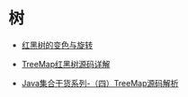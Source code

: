 



# 树

- [红黑树的变色与旋转]([http://lvshen9.coding.me/2017/11/07/%E7%BA%A2%E9%BB%91%E6%A0%91%E7%9A%84%E5%8F%98%E8%89%B2%E4%B8%8E%E6%97%8B%E8%BD%AC/](http://lvshen9.coding.me/2017/11/07/红黑树的变色与旋转/))

- [TreeMap红黑树源码详解](https://blog.csdn.net/abcdef314159/article/details/77193888)

- [Java集合干货系列-（四）TreeMap源码解析](https://www.jianshu.com/p/fc5e16b5c674)




